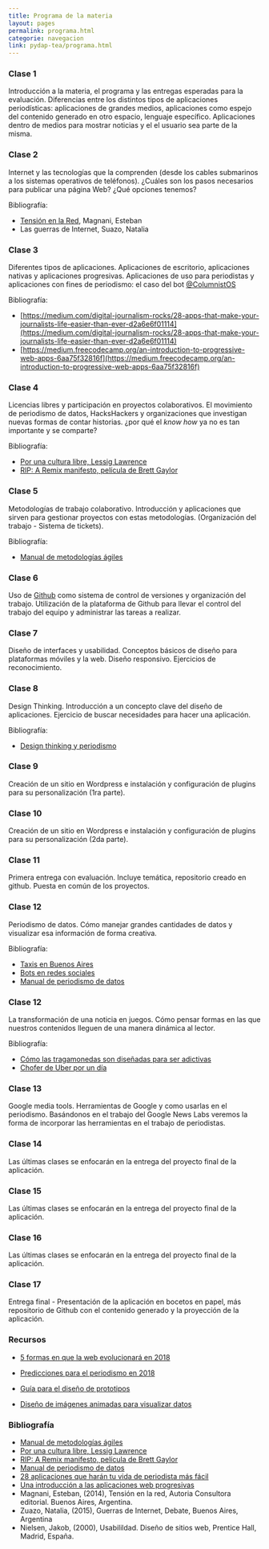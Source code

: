 ```yaml
---
title: Programa de la materia
layout: pages
permalink: programa.html
categorie: navegacion
link: pydap-tea/programa.html
---
```


### Clase 1

Introducción a la materia, el programa y las entregas esperadas para la
evaluación. Diferencias entre los distintos tipos de aplicaciones
periodísticas: aplicaciones de grandes medios, aplicaciones como espejo
del contenido generado en otro espacio, lenguaje específico.
Aplicaciones dentro de medios para mostrar noticias y el el usuario sea
parte de la misma.

### Clase 2

Internet y las tecnologías que la comprenden (desde los cables
submarinos a los sistemas operativos de teléfonos). ¿Cuáles son los
pasos necesarios para publicar una página Web? ¿Qué opciones tenemos?

Bibliografía:
* [Tensión en la Red](http://www.estebanmagnani.com.ar/wp-content/uploads/2014/09/Tension-en-la-red-interior.pdf), Magnani, Esteban
* Las guerras de Internet, Suazo, Natalia

### Clase 3

Diferentes tipos de aplicaciones. Aplicaciones de escritorio,
aplicaciones nativas y aplicaciones progresivas. Aplicaciones de uso
para periodistas y aplicaciones con fines de periodismo: el caso del bot [@ColumnistOS](https://twitter.com/columnistos)

Bibliografía:
* [https://medium.com/digital-journalism-rocks/28-apps-that-make-your-journalists-life-easier-than-ever-d2a6e6f01114](https://medium.com/digital-journalism-rocks/28-apps-that-make-your-journalists-life-easier-than-ever-d2a6e6f01114)
* [https://medium.freecodecamp.org/an-introduction-to-progressive-web-apps-6aa75f32816f](https://medium.freecodecamp.org/an-introduction-to-progressive-web-apps-6aa75f32816f)

### Clase 4

Licencias libres y participación en proyectos colaborativos. El
movimiento de periodismo de datos, HacksHackers y organizaciones que
investigan nuevas formas de contar historias. ¿por qué el *know how* ya
no es tan importante y se comparte?

Bibliografía:
* [Por una cultura libre, Lessig Lawrence](https://www.traficantes.net/libros/por-una-cultura-libre)
* [RIP: A Remix manifesto, película de Brett Gaylor](https://www.brettgaylor.com/#/rip-a-remix-manifesto/)

### Clase 5

Metodologías de trabajo colaborativo. Introducción y aplicaciones que
sirven para gestionar proyectos con estas metodologías. (Organización
del trabajo - Sistema de tickets).

Bibliografía:
* [Manual de metodologías ágiles](https://www.winguweb.org/system/files/biblioteca/manual_de_metologias_agiles_final.pdf)

### Clase 6

Uso de [Github](https://www.github.com) como sistema de control de versiones y organización del trabajo. Utilización de la plataforma de Github para llevar el control del trabajo del equipo y administrar las tareas a realizar.

### Clase 7

Diseño de interfaces y usabilidad. Conceptos básicos de diseño para
plataformas móviles y la web. Diseño responsivo. Ejercicios de reconocimiento.

### Clase 8

Design Thinking. Introducción a un concepto clave del diseño de
aplicaciones. Ejercicio de buscar necesidades para hacer una aplicación.

Bibliografía:
* [Design thinking y periodismo](https://medium.com/we-are-hearken/design-thinking-and-journalism-go-together-here-s-how-e7d286c02b49)

### Clase 9

Creación de un sitio en Wordpress e instalación y configuración de
plugins para su personalización (1ra parte).

### Clase 10

Creación de un sitio en Wordpress e instalación y configuración de
plugins para su personalización (2da parte).

### Clase 11

Primera entrega con evaluación. Incluye temática, repositorio creado en
github. Puesta en común de los proyectos.

### Clase 12

Periodismo de datos. Cómo manejar grandes cantidades de datos y
visualizar esa información de forma creativa.

Bibliografía:
-   [Taxis en Buenos Aires](https://bitsandbricks.github.io/post/taxis-en-buenos-aires-mapas-claros-y-negocios-turbios/)
-   [Bots en redes sociales](https://www.nytimes.com/es/interactive/redes-sociales-bots/?smid=tw-espanol&smtyp=cur)
- [Manual de periodismo de datos](http://interactivos.lanacion.com.ar/manual-data/)

### Clase 12

La transformación de una noticia en juegos. Cómo pensar formas en las
que nuestros contenidos lleguen de una manera dinámica al lector.

Bibliografía:
* [Cómo las tragamonedas son diseñadas para ser adictivas](https://www.theguardian.com/australia-news/datablog/ng-interactive/2017/sep/28/hooked-how-pokies-are-designed-to-be-addictive)
* [Chofer de Uber por un día](https://ig.ft.com/uber-game/)

### Clase 13

Google media tools. Herramientas de Google y como usarlas en el
periodismo. Basándonos en el trabajo del Google News Labs veremos la
forma de incorporar las herramientas en el trabajo de periodistas.

### Clase 14

Las últimas clases se enfocarán en la entrega del proyecto final de la
aplicación.

### Clase 15

Las últimas clases se enfocarán en la entrega del proyecto final de la
aplicación.

### Clase 16

Las últimas clases se enfocarán en la entrega del proyecto final de la
aplicación.

### Clase 17

Entrega final - Presentación de la aplicación en bocetos en papel, más
repositorio de Github con el contenido generado y la proyección de la
aplicación.

### Recursos

* [5 formas en que la web evolucionará en 2018](https://www.oreilly.com/ideas/5-ways-the-web-will-evolve-in-2018)

* [Predicciones para el periodismo en 2018](http://www.niemanlab.org/collection/predictions-2018/)

* [Guía para el diseño de prototipos](https://www.toptal.com/designers/prototyping/guide-to-prototype-design)

* [Diseño de imágenes animadas para visualizar datos](https://github.com/lenagroeger/gifs)

### Bibliografía

-   [Manual de metodologías ágiles](https://www.winguweb.org/system/files/biblioteca/manual_de_metologias_agiles_final.pdf)
-   [Por una cultura libre, Lessig Lawrence](https://www.traficantes.net/libros/por-una-cultura-libre)
-   [RIP: A Remix manifesto, película de Brett Gaylor](https://www.brettgaylor.com/#/rip-a-remix-manifesto/)
-   [Manual de periodismo de datos](http://interactivos.lanacion.com.ar/manual-data/)
-   [28 aplicaciones que harán tu vida de periodista más fácil](https://medium.com/digital-journalism-rocks/28-apps-that-make-your-journalists-life-easier-than-ever-d2a6e6f01114)
-   [Una introducción a las aplicaciones web progresivas](https://medium.freecodecamp.org/an-introduction-to-progressive-web-apps-6aa75f32816f)
-   Magnani, Esteban, (2014), Tensión en la red, Autoria Consultora
    editorial. Buenos Aires, Argentina.
-   Zuazo, Natalia, (2015), Guerras de Internet, Debate, Buenos Aires,
    Argentina
-   Nielsen, Jakob, (2000), Usabilildad. Diseño de sitios web, Prentice
    Hall, Madrid, España.
